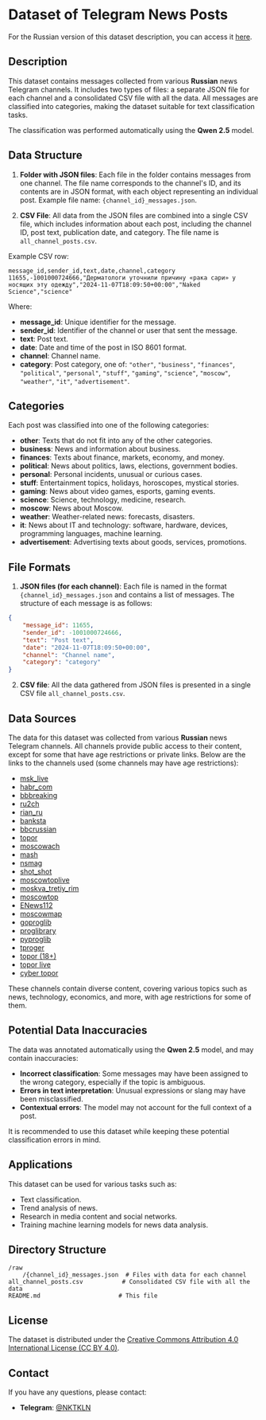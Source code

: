 # Dataset of Telegram News Posts

For the Russian version of this dataset description, you can access it [here](README_ru.md).

## Description

This dataset contains messages collected from various **Russian** news Telegram channels. It includes two types of files: a separate JSON file for each channel and a consolidated CSV file with all the data. All messages are classified into categories, making the dataset suitable for text classification tasks.

The classification was performed automatically using the **Qwen 2.5** model.

## Data Structure

1. **Folder with JSON files**: Each file in the folder contains messages from one channel. The file name corresponds to the channel's ID, and its contents are in JSON format, with each object representing an individual post. Example file name: `{channel_id}_messages.json`.

2. **CSV File**: All data from the JSON files are combined into a single CSV file, which includes information about each post, including the channel ID, post text, publication date, and category. The file name is `all_channel_posts.csv`.

Example CSV row:

```csv
message_id,sender_id,text,date,channel,category
11655,-1001000724666,"Дерматологи уточнили причину «рака сари» у носящих эту одежду","2024-11-07T18:09:50+00:00","Naked Science","science"
```

Where:
- **message_id**: Unique identifier for the message.
- **sender_id**: Identifier of the channel or user that sent the message.
- **text**: Post text.
- **date**: Date and time of the post in ISO 8601 format.
- **channel**: Channel name.
- **category**: Post category, one of: `"other"`, `"business"`, `"finances"`, `"political"`, `"personal"`, `"stuff"`, `"gaming"`, `"science"`, `"moscow"`, `"weather"`, `"it"`, `"advertisement"`.

## Categories

Each post was classified into one of the following categories:

- **other**: Texts that do not fit into any of the other categories.
- **business**: News and information about business.
- **finances**: Texts about finance, markets, economy, and money.
- **political**: News about politics, laws, elections, government bodies.
- **personal**: Personal incidents, unusual or curious cases.
- **stuff**: Entertainment topics, holidays, horoscopes, mystical stories.
- **gaming**: News about video games, esports, gaming events.
- **science**: Science, technology, medicine, research.
- **moscow**: News about Moscow.
- **weather**: Weather-related news: forecasts, disasters.
- **it**: News about IT and technology: software, hardware, devices, programming languages, machine learning.
- **advertisement**: Advertising texts about goods, services, promotions.

## File Formats

1. **JSON files (for each channel)**: Each file is named in the format `{channel_id}_messages.json` and contains a list of messages. The structure of each message is as follows:
```json
{
    "message_id": 11655,
    "sender_id": -1001000724666,
    "text": "Post text",
    "date": "2024-11-07T18:09:50+00:00",
    "channel": "Channel name",
    "category": "category"
}
```

2. **CSV file**: All the data gathered from JSON files is presented in a single CSV file `all_channel_posts.csv`.

## Data Sources

The data for this dataset was collected from various **Russian** news Telegram channels. All channels provide public access to their content, except for some that have age restrictions or private links. Below are the links to the channels used (some channels may have age restrictions):

- [msk_live](https://t.me/msk_live)
- [habr_com](https://t.me/habr_com)
- [bbbreaking](https://t.me/bbbreaking)
- [ru2ch](https://t.me/ru2ch)
- [rian_ru](https://t.me/rian_ru)
- [banksta](https://t.me/banksta)
- [bbcrussian](https://t.me/bbcrussian)
- [topor](https://t.me/topor)
- [moscowach](https://t.me/moscowach)
- [mash](https://t.me/mash)
- [nsmag](https://t.me/nsmag)
- [shot_shot](https://t.me/shot_shot)
- [moscowtoplive](https://t.me/moscowtoplive)
- [moskva_tretiy_rim](https://t.me/moskva_tretiy_rim)
- [moscowtop](https://t.me/moscowtop)
- [ENews112](https://t.me/ENews112)
- [moscowmap](https://t.me/moscowmap)
- [goproglib](https://t.me/goproglib)
- [proglibrary](https://t.me/proglibrary)
- [pyproglib](https://t.me/pyproglib)
- [tproger](https://t.me/tproger)
- [topor (18+)](https://t.me/joinchat/ScL1FOCgJCbFNJK1)
- [topor live](https://t.me/+oDf_lVJzbNQyYWFi)
- [cyber topor](https://t.me/+iI538bjZlGJmYWQy)

These channels contain diverse content, covering various topics such as news, technology, economics, and more, with age restrictions for some of them.

## Potential Data Inaccuracies

The data was annotated automatically using the **Qwen 2.5** model, and may contain inaccuracies:
- **Incorrect classification**: Some messages may have been assigned to the wrong category, especially if the topic is ambiguous.
- **Errors in text interpretation**: Unusual expressions or slang may have been misclassified.
- **Contextual errors**: The model may not account for the full context of a post.

It is recommended to use this dataset while keeping these potential classification errors in mind.

## Applications

This dataset can be used for various tasks such as:
- Text classification.
- Trend analysis of news.
- Research in media content and social networks.
- Training machine learning models for news data analysis.

## Directory Structure

```
/raw
    /{channel_id}_messages.json  # Files with data for each channel
all_channel_posts.csv           # Consolidated CSV file with all the data
README.md                      # This file
```

## License

The dataset is distributed under the [Creative Commons Attribution 4.0 International License (CC BY 4.0)](LICENCE).

## Contact

If you have any questions, please contact:
- **Telegram**: [@NKTKLN](https://t.me/NKTKLN)
